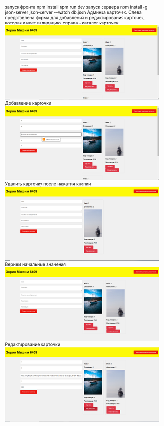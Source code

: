 запуск фронта
npm install
npm run dev
запуск сервера
npm install -g json-server
json-server --watch db.json
Админка карточек.
Слева представлена форма для добавления и редактирования карточек, которая имеет валидацию, справа - каталог карточек.
![Alt text](1.png)
Добавление карточки
![Alt text](2.png)
Удалить карточку после нажатия кнопки
![Alt text](3.png)
Вернем начальные значения
![Alt text](4.png)
Редактирование карточки
![Alt text](5.png)